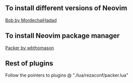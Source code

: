 ## To install different versions of Neovim
[Bob by MordechaiHadad](https://github.com/MordechaiHadad/bob?tab=readme-ov-file#-installation)

## To install Neovim package manager
[Packer by wbthomason](https://github.com/wbthomason/packer.nvim)

## Rest of plugins
Follow the pointers to plugins @ "./lua/rezaconf/packer.lua"

